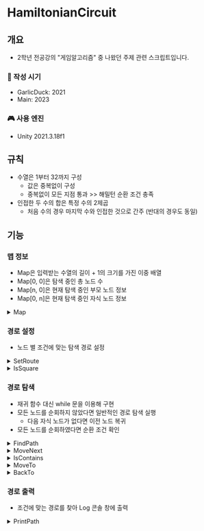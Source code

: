 # HamiltonianCircuit

## 개요
- 2학년 전공강의 "게임알고리즘" 중 나왔던 주제 관련 스크립트입니다.

### 📅 작성 시기
- GarlicDuck: 2021
- Main: 2023

### 🎮 사용 엔진
- Unity 2021.3.18f1

## 규칙
- 수열은 1부터 32까지 구성
  - 값은 중복없이 구성
  - 중복없이 모든 지점 통과 >> 해밀턴 순환 조건 충족
- 인접한 두 수의 합은 특정 수의 2제곱
  - 처음 수의 경우 마지막 수와 인접한 것으로 간주 (반대의 경우도 동일)
 
## 기능

### 맵 정보
- Map은 입력받는 수열의 길이 + 1의 크기를 가진 이중 배열
- Map[0, 0]은 탐색 중인 총 노드 수
- Map[n, 0]은 현재 탐색 중인 부모 노드 정보
- Map[0, n]은 현재 탐색 중인 자식 노드 정보

<details>
<summary>Map</summary>

```CSharp
    // ==================================================================================================== Fields

    [Header("입력 숫자")]
    public int Number = 32;

    // 탐색 경로 및 탐색 현황 등을 저장할 이차원 배열 생성
    private int[,] Map;

    // ==================================================================================================== Properties

    // 현재 탐색 중인 총 노드 수
    public int TotalIndex
    {
        get
        {
            return Map[0, 0];
        }

        set
        {
            Map[0, 0] = value;
        }
    }

    // 현재 탐색 중인 부모 노드
    public int RowIndex
    {
        get
        {
            return Map[TotalIndex, 0];
        }

        set
        {
            Map[TotalIndex, 0] = value;
        }
    }

    // 현재 탐색 중인 자식 노드
    public int ColumnIndex
    {
        get
        {
            return Map[0, TotalIndex];
        }

        set
        {
            Map[0, TotalIndex] = value;
        }
    }

    // ==================================================================================================== Methods

    private void Awake()
    {
        // 배열의 인덱싱을 일반적인 자연수로 맞춰 주어 직관화
        // 0번 인덱스의 배열들에 탐색 중인 인덱싱 정보 저장
        Map = new int[Number + 1, Number + 1];

        SetRoute();
        FindPath();
        PrintPath();
    }
```
</details>

### 경로 설정
- 노드 별 조건에 맞는 탐색 경로 설정

<details>
<summary>SetRoute</summary>

```CSharp
    // 각 노드 별 탐색 경로 설정
    public void SetRoute()
    {
        for (int row = 1; row < Number + 1; row++)
        {
            for (int column = 1; column < Number + 1; column++)
            {
                if (IsSquare(row, column) && row != column)
                {
                    Map[row, column] = 1;
                }
                else
                {
                    Map[row, column] = 0;
                }
            }
        }

        DebugMap();
    }

    // 각 노드 별 탐색 경로 출력
    public void DebugMap()
    {
        string str;

        for (int row = 1; row < Number + 1; row++)
        {
            str = row.ToString();

            for (int column = 1; column < Number + 1; column++)
            {
                if (Map[row, column] is 1)
                {
                    str = $"{str} {column}";
                }
            }

            Debug.Log(str);
        }
    }
```
</details>

<details>
<summary>IsSquare</summary>

```CSharp
    // 두 수의 합이 제곱수이면 true를 반환
    public bool IsSquare(int a, int b)
    {
        return Math.Sqrt(a + b) % 1 == 0;
    }
```
</details>

### 경로 탐색
- 재귀 함수 대신 while 문을 이용해 구현
- 모든 노드를 순회하지 않았다면 일반적인 경로 탐색 실행
  - 다음 자식 노드가 없다면 이전 노드 복귀
- 모든 노드를 순회하였다면 순환 조건 확인

<details>
<summary>FindPath</summary>

```CSharp
    // 경로 탐색
    public void FindPath()
    {
        TotalIndex = 1;

        RowIndex = 1;
        ColumnIndex = 1;

        // 재귀 함수 대신 while 문을 이용해 구현
        while (TotalIndex < Number + 1 && TotalIndex > 0)
        {
            if (TotalIndex < Number) // 모든 노드를 순회하지 않았다면 일반적인 경로 탐색 실행
            {
                ColumnIndex = MoveNext(RowIndex, ColumnIndex);

                // 다음 자식 노드가 없다면 이전 노드 복귀
                if (ColumnIndex > Number)
                {
                    BackTo();

                    continue;
                }

                MoveTo(ColumnIndex);
            }
            else // 모든 노드를 순회하였다면 순환 조건 확인
            {
                if (IsSquare(RowIndex, Map[1, 0]))
                {
                    TotalIndex++;
                }
                else
                {
                    BackTo();
                }
            }
        }
    }
```
</details>

<details>
<summary>MoveNext</summary>

```CSharp
    // 해당 노드의 다음 자식 노드 반환
    public int MoveNext(int row, int number)
    {
        for (int column = number + 1; column < Number + 1; column++)
        {
            if (Map[row, column] is 1 && !IsContains(column))
            {
                return column;
            }
        }

        return Number + 1;
    }
```
</details>

<details>
<summary>IsContains</summary>

```CSharp
    // 해당 노드를 이미 탐색했다면 true를 반환
    public bool IsContains(int number)
    {
        for (int row = 1; row < Number + 1; row++)
        {
            if (Map[row, 0] == number)
            {
                return true;
            }
        }

        return false;
    }
```
</details>

<details>
<summary>MoveTo</summary>

```CSharp
    // 다음 노드 탐색
    public void MoveTo(int number)
    {
        TotalIndex++;

        RowIndex = number;
    }
```
</details>

<details>
<summary>BackTo</summary>

```CSharp
    // 이전 노드 복귀
    public void BackTo()
    {
        RowIndex = 0;
        ColumnIndex = 0;

        TotalIndex--;
    }
```
</details>

### 경로 출력
- 조건에 맞는 경로를 찾아 Log 콘솔 창에 출력

<details>
<summary>PrintPath</summary>

```CSharp
    // 탐색 경로 출력
    public void PrintPath()
    {
        string messege = Map[1, 0].ToString();

        for (int row = 2; row < Number + 1; row++)
        {
            messege = $"{messege} => {Map[row, 0]}";
        }

        Debug.Log(messege);
    }
```
</details>
